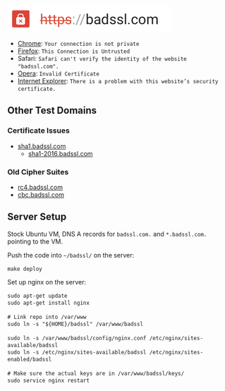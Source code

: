 [![badssl.com](badssl.com.png)](https://badssl.com)

- [Chrome](https://support.google.com/chrome/answer/6098869?hl=en): `Your connection is not private`
- [Firefox](https://support.mozilla.org/en-US/kb/connection-untrusted-error-message): `This Connection is Untrusted`
- Safari: `Safari can't verify the identity of the website "badssl.com".`
- [Opera](http://help.opera.com/Mac/12.10/en/certificates.html): `Invalid Certificate`
- [Internet Explorer](http://support.microsoft.com/en-us/kb/931850): `There is a problem with this website’s security certificate.`

## Other Test Domains

### Certificate Issues

- [sha1.badssl.com](https://sha1.badssl.com/)
  - [sha1-2016.badssl.com](https://sha1-2016.badssl.com/)

### Old Cipher Suites

- [rc4.badssl.com](https://rc4.badssl.com/)
- [cbc.badssl.com](https://rc4.badssl.com/)

## Server Setup

Stock Ubuntu VM, DNS A records for `badssl.com.` and `*.badssl.com.` pointing to the VM.

Push the code into `~/badssl/` on the server:

    make deploy

Set up nginx on the server:

    sudo apt-get update
    sudo apt-get install nginx

    # Link repo into /var/www
    sudo ln -s "${HOME}/badssl" /var/www/badssl

    sudo ln -s /var/www/badssl/config/nginx.conf /etc/nginx/sites-available/badssl
    sudo ln -s /etc/nginx/sites-available/badssl /etc/nginx/sites-enabled/badssl

    # Make sure the actual keys are in /var/www/badssl/keys/
    sudo service nginx restart

